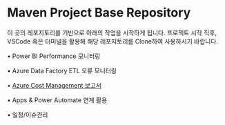 # Maven Project Base Repository
이 곳의 레포지토리를 기반으로 아래의 작업을 시작하게 됩니다.
프로젝트 시작 직후, VSCode 혹은 터미널을 활용해 해당 레포지토리를 Clone하여 사용하시기 바랍니다.

• Power BI Performance 모니터링

• Azure Data Factory ETL 오류 모니터링

• [Azure Cost Management 보고서](https://app.powerbi.com/view?r=eyJrIjoiYTA2MGQ5YjktYjYzMC00ZGYxLWIxZjAtNGZjMDFlM2MyY2Q0IiwidCI6IjdlNjkwZDliLTFkMjAtNGZmYS05ZjI1LTMzOGUyMWQ3NWI1MCIsImMiOjEwfQ%3D%3D)

• Apps & Power Automate 연계 활용

• 일정/이슈관리

